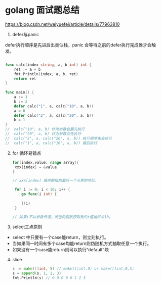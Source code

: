 # golang 面试题总结

https://blog.csdn.net/weiyuefei/article/details/77963810

1. defer与panic

defer执行顺序是先进后出类似栈，panic 会等待之前的defer执行完成侯才会触发。

```go

func calc(index string, a, b int) int {
    ret := a + b
    fmt.Println(index, a, b, ret)
    return ret
}
 
func main() {
    a := 1
    b := 2
    defer calc("1", a, calc("10", a, b)) 
    a = 0
    defer calc("2", a, calc("20", a, b))
    b = 1
}
//  calc("10", a, b) 作为参数会最先执行
//  calc("20", a, b) 作为参数会先执行
//  calc("2", a, calc("20", a, b)) 执行顺序先会执行
//  calc("1", a, calc("10", a, b)) 最后执行
```



2. for 循环易错点

   ```go
   for(index,value: range array){
   	xxx[index] = &value
   }
   
   // xxx[index] 最终都指向最后一个元素的地址。
   ```

   ```go
    for i := 0; i < 10; i++ {
       go func(i int) { 
          
       }(i) 
    }
   
   // 如果i不以参数传递，闭包的函数获取到的i值始终未10。
   ```

3.  select三点原则

- select 中只要有一个case能return，则立刻执行。
- 当如果同一时间有多个case均能return则伪随机方式抽取任意一个执行。
- 如果没有一个case能return则可以执行”default”块

4. slice

   ```go
   s := make([]int, 5) // make([]int,0) or make([]int,0,5)
   s = append(s, 1, 2, 3)
   fmt.Println(s) // 0 0 0 0 0 1 2 3
   
   ```

   
